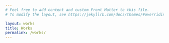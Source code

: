 ```yaml
---
# Feel free to add content and custom Front Matter to this file.
# To modify the layout, see https://jekyllrb.com/docs/themes/#overriding-theme-defaults

layout: works
title: Works
permalink: /works/
---
```

